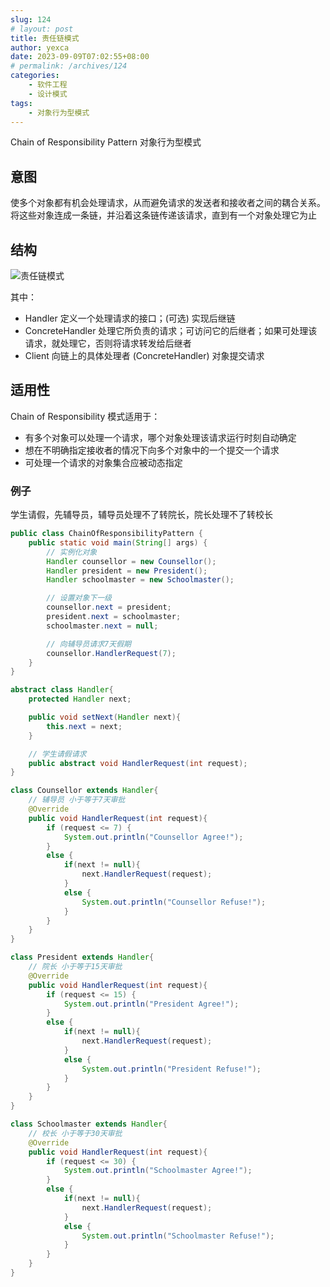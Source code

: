 ```yaml
---
slug: 124
# layout: post
title: 责任链模式
author: yexca
date: 2023-09-09T07:02:55+08:00
# permalink: /archives/124
categories:
    - 软件工程
    - 设计模式
tags:
    - 对象行为型模式
---
```


Chain of Responsibility Pattern 对象行为型模式

## 意图
使多个对象都有机会处理请求，从而避免请求的发送者和接收者之间的耦合关系。将这些对象连成一条链，并沿着这条链传递该请求，直到有一个对象处理它为止

## 结构

![责任链模式](https://cdn.statically.io/gh/yexca/picx-images-hosting@master/2023/03-设计模式/责任链模式.3w9jnpfuij20.webp)

其中：

* Handler 定义一个处理请求的接口；(可选) 实现后继链
* ConcreteHandler 处理它所负责的请求；可访问它的后继者；如果可处理该请求，就处理它，否则将请求转发给后继者
* Client 向链上的具体处理者 (ConcreteHandler) 对象提交请求

## 适用性

Chain of Responsibility 模式适用于：

* 有多个对象可以处理一个请求，哪个对象处理该请求运行时刻自动确定
* 想在不明确指定接收者的情况下向多个对象中的一个提交一个请求
* 可处理一个请求的对象集合应被动态指定

### 例子

学生请假，先辅导员，辅导员处理不了转院长，院长处理不了转校长

```java
public class ChainOfResponsibilityPattern {
    public static void main(String[] args) {
        // 实例化对象
        Handler counsellor = new Counsellor();
        Handler president = new President();
        Handler schoolmaster = new Schoolmaster();

        // 设置对象下一级
        counsellor.next = president;
        president.next = schoolmaster;
        schoolmaster.next = null;

        // 向辅导员请求7天假期
        counsellor.HandlerRequest(7);
    }
}

abstract class Handler{
    protected Handler next;

    public void setNext(Handler next){
        this.next = next;
    }

    // 学生请假请求
    public abstract void HandlerRequest(int request);
}

class Counsellor extends Handler{
    // 辅导员 小于等于7天审批
    @Override
    public void HandlerRequest(int request){
        if (request <= 7) {
            System.out.println("Counsellor Agree!");
        }
        else {
            if(next != null){
                next.HandlerRequest(request);
            }
            else {
                System.out.println("Counsellor Refuse!");
            }
        }
    }
}

class President extends Handler{
    // 院长 小于等于15天审批
    @Override
    public void HandlerRequest(int request){
        if (request <= 15) {
            System.out.println("President Agree!");
        }
        else {
            if(next != null){
                next.HandlerRequest(request);
            }
            else {
                System.out.println("President Refuse!");
            }
        }
    }
}

class Schoolmaster extends Handler{
    // 校长 小于等于30天审批
    @Override
    public void HandlerRequest(int request){
        if (request <= 30) {
            System.out.println("Schoolmaster Agree!");
        }
        else {
            if(next != null){
                next.HandlerRequest(request);
            }
            else {
                System.out.println("Schoolmaster Refuse!");
            }
        }
    }
}
```
